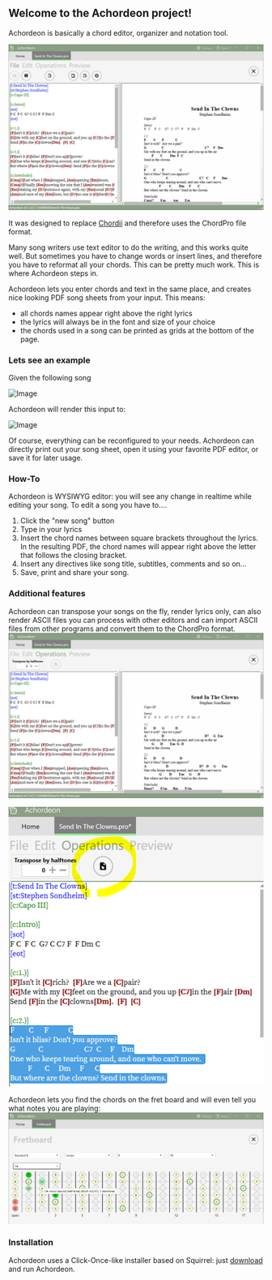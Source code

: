 ## Welcome to the Achordeon project!

Achordeon is basically a chord editor, organizer and notation tool.

![Image](https://github.com/tiamatix/achordeon/blob/master/006_DOC/screen4.PNG)

It was designed to replace [Chordii](http://www.vromans.org/johan/projects/Chordii/) and therefore uses the ChordPro file format.

Many song writers use text editor to do the writing, and this works quite well.
But sometimes you have to change words or insert lines, and therefore you have to reformat all your chords. This can be pretty much work. This is where Achordeon steps in.

Achordeon lets you enter chords and text in the same place, and creates nice looking PDF song sheets from your input.
This means:
- all chords names appear right above the right lyrics
- the lyrics will always be in the font and size of your choice
- the chords used in a song can be printed as grids at the bottom of the page.

### Lets see an example

Given the following song

![Image](https://cloud.githubusercontent.com/assets/28042110/25782580/0a69976c-334e-11e7-8409-5659d30dfee2.PNG)

Achordeon will render this input to:

![Image](https://cloud.githubusercontent.com/assets/28042110/25782558/bc6b367e-334d-11e7-99d2-aa6e1564eb64.PNG)

Of course, everything can be reconfigured to your needs. Achordeon can directly print out your song sheet, open it using your favorite PDF editor, or save it for later usage.

### How-To

Achordeon is WYSIWYG editor: you will see any change in realtime while editing your song.
To edit a song you have to....
1. Click the "new song" button
2. Type in your lyrics
3. Insert the chord names between square brackets throughout the lyrics. In the resulting PDF, the chord names will appear right above the letter that follows the closing bracket.
4. Insert any directives like song title, subtitles, comments and so on...
5. Save, print and share your song.

### Additional features

Achordeon can transpose your songs on the fly, render lyrics only, can also render ASCII files you can process with other editors and can import ASCII files from other programs and convert them to the ChordPro format.
![Image](https://github.com/tiamatix/achordeon/blob/master/006_DOC/screen5.PNG)

![Image](https://github.com/tiamatix/achordeon/blob/master/006_DOC/screen9.PNG)

Achordeon lets you find the chords on the fret board and will even tell you what notes you are playing:
![Image](https://github.com/tiamatix/achordeon/blob/master/006_DOC/screen3.PNG)

### Installation
Achordeon uses a Click-Once-like installer based on Squirrel: just [download](https://github.com/tiamatix/achordeon/releases) and run Achordeon. 
